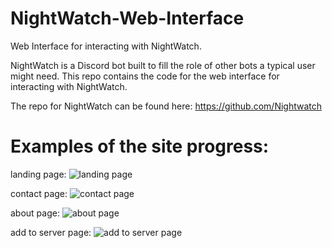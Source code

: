 # NightWatch-Web-Interface
Web Interface for interacting with NightWatch. 

NightWatch is a Discord bot built to fill the role of other bots a typical user might need. This repo contains the code for the web interface for interacting with NightWatch.

The repo for NightWatch can be found here: https://github.com/Nightwatch

# Examples of the site progress:

landing page:
![landing page](https://i.imgur.com/PNfMx0G.jpg)

contact page:
![contact page](https://i.imgur.com/y13xwj6.jpg)

about page:
![about page](https://i.imgur.com/7eBYDHn.jpg)

add to server page:
![add to server page](https://i.imgur.com/3wWsL5r.jpg)
